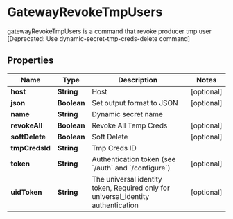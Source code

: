

# GatewayRevokeTmpUsers

gatewayRevokeTmpUsers is a command that revoke producer tmp user [Deprecated: Use dynamic-secret-tmp-creds-delete command]

## Properties

Name | Type | Description | Notes
------------ | ------------- | ------------- | -------------
**host** | **String** | Host |  [optional]
**json** | **Boolean** | Set output format to JSON |  [optional]
**name** | **String** | Dynamic secret name | 
**revokeAll** | **Boolean** | Revoke All Temp Creds |  [optional]
**softDelete** | **Boolean** | Soft Delete |  [optional]
**tmpCredsId** | **String** | Tmp Creds ID | 
**token** | **String** | Authentication token (see &#x60;/auth&#x60; and &#x60;/configure&#x60;) |  [optional]
**uidToken** | **String** | The universal identity token, Required only for universal_identity authentication |  [optional]



